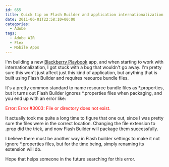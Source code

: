 ```yaml
---
id: 655
title: Quick tip on Flash Builder and application internationalization
date: 2011-06-01T22:58:10+00:00
categories:
  - Adobe
tags:
  - Adobe AIR
  - Flex
  - Mobile Apps
---
```

I'm building a new <a title="Blackberry Playbook" href="http://www.amazon.co.uk/gp/product/B004UL34EY/ref=as_li_tf_tl?ie=UTF8&tag=marplasblo-21&linkCode=as2&camp=1634&creative=6738&creativeASIN=B004UL34EY" target="_blank">Blackberry Playbook</a> app, and when starting to work with internationalization, I got stuck with a bug that wouldn't go away. I'm pretty sure this won't just affect just this kind of application, but anything that is built using Flash Builder and requires resource bundle files.

It's a pretty common standard to name resource bundle files as \*.properties, but it turns out Flash Builder ignores \*.properties files when packaging, and you end up with an error like:

<span style="color: #ff0000;">Error: Error #3003: File or directory does not exist.</span>

It actually took me quite a long time to figure that one out, since I was pretty sure the files were in the correct location. Changing the file extension to .prop did the trick, and now Flash Builder will package them successfully.

I believe there must be another way in Flash builder settings to make it not ignore *.properties files, but for the time being, simply renaming its extension will do.

Hope that helps someone in the future searching for this error.
